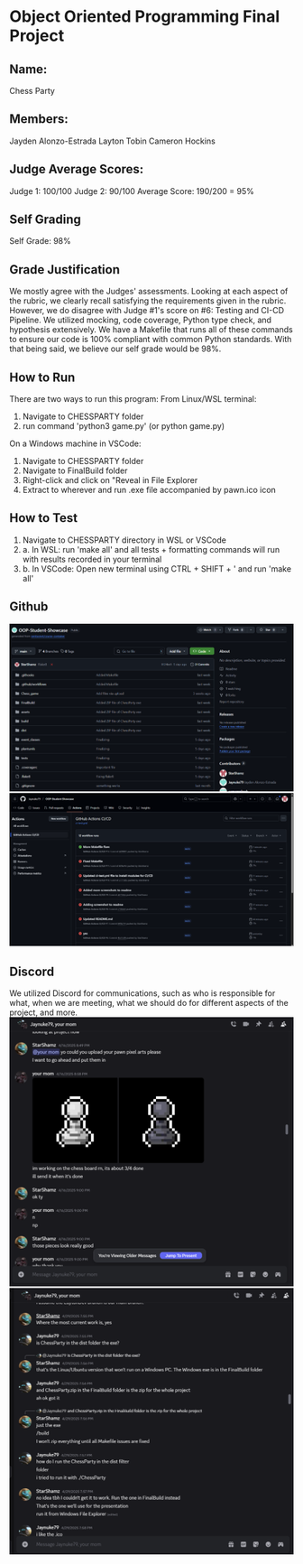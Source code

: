 # Object Oriented Programming Final Project
## Name: 
Chess Party

## Members:
Jayden Alonzo-Estrada
Layton Tobin
Cameron Hockins

## Judge Average Scores:
Judge 1: 100/100
Judge 2: 90/100
Average Score: 190/200 = 95%

## Self Grading
Self Grade: 98%

## Grade Justification
We mostly agree with the Judges' assessments. Looking at each aspect of the rubric, we clearly recall satisfying the requirements given in the rubric. However, we do disagree with Judge #1's score on #6: Testing and CI-CD Pipeline. We utilized mocking, code coverage, Python type check, and hypothesis extensively. We have a Makefile that runs all of these commands to ensure our code is 100% compliant with common Python standards. With that being said, we believe our self grade would be 98%.

## How to Run
There are two ways to run this program:
From Linux/WSL terminal:
1. Navigate to CHESSPARTY folder
2. run command 'python3 game.py' (or python game.py)

On a Windows machine in VSCode:
1. Navigate to CHESSPARTY folder
2. Navigate to FinalBuild folder
3. Right-click and click on "Reveal in File Explorer
4. Extract to wherever and run .exe file accompanied by pawn.ico icon

## How to Test
1. Navigate to CHESSPARTY directory in WSL or VSCode
2. a. In WSL: run 'make all' and all tests + formatting commands will run with results recorded in your terminal
2. b. In VSCode: Open new terminal using CTRL + SHIFT + ' and run 'make all'

## Github
![Alt text](/Screenshots/GitHub/github_1.png?raw=true)
![Alt text](/Screenshots/GitHub/github_CICD_fixes.png?raw=true)

## Discord
We utilized Discord for communications, such as who is responsible for what, when we are meeting, what we should do for different aspects of the project, and more.
![Alt text](/Screenshots/Discord/Discord_comms1.png?raw=true)
![Alt text](/Screenshots/Discord/Discord_comms2.png?raw=true)
